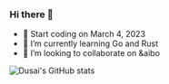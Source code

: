 ### Hi there 👋
- 🔭 Start coding on March 4, 2023
- 🌱 I’m currently learning Go and Rust
- 👯 I’m looking to collaborate on &aibo


![Dusai's GitHub stats](https://github-readme-stats.vercel.app/api?username=SU15VTE)

<!--START_SECTION:waka-->

<!--END_SECTION:waka-->
